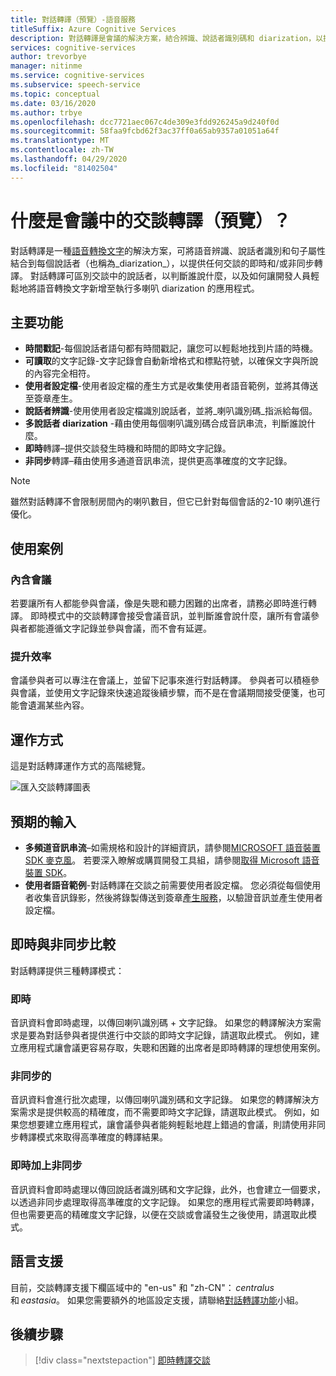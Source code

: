 ```yaml
---
title: 對話轉譯（預覽）-語音服務
titleSuffix: Azure Cognitive Services
description: 對話轉譯是會議的解決方案，結合辨識、說話者識別碼和 diarization，以提供任何交談的轉譯。
services: cognitive-services
author: trevorbye
manager: nitinme
ms.service: cognitive-services
ms.subservice: speech-service
ms.topic: conceptual
ms.date: 03/16/2020
ms.author: trbye
ms.openlocfilehash: dcc7721aec067c4de309e3fdd926245a9d240f0d
ms.sourcegitcommit: 58faa9fcbd62f3ac37ff0a65ab9357a01051a64f
ms.translationtype: MT
ms.contentlocale: zh-TW
ms.lasthandoff: 04/29/2020
ms.locfileid: "81402504"
---
```

# <a name="what-is-conversation-transcription-in-meetings-preview"></a>什麼是會議中的交談轉譯（預覽）？

對話轉譯是一種[語音轉換文字](speech-to-text.md)的解決方案，可將語音辨識、說話者識別和句子屬性結合到每個說話者（也稱為_diarization_），以提供任何交談的即時和/或非同步轉譯。 對話轉譯可區別交談中的說話者，以判斷誰說什麼，以及如何讓開發人員輕鬆地將語音轉換文字新增至執行多喇叭 diarization 的應用程式。

## <a name="key-features"></a>主要功能

- **時間戳記**-每個說話者語句都有時間戳記，讓您可以輕鬆地找到片語的時機。
- **可讀取**的文字記錄-文字記錄會自動新增格式和標點符號，以確保文字與所說的內容完全相符。
- **使用者設定檔**-使用者設定檔的產生方式是收集使用者語音範例，並將其傳送至簽章產生。
- **說話者辨識**-使用使用者設定檔識別說話者，並將_喇叭識別碼_指派給每個。
- **多說話者 diarization** -藉由使用每個喇叭識別碼合成音訊串流，判斷誰說什麼。
- **即時**轉譯–提供交談發生時機和時間的即時文字記錄。
- **非同步**轉譯–藉由使用多通道音訊串流，提供更高準確度的文字記錄。

> [!NOTE]
> 雖然對話轉譯不會限制房間內的喇叭數目，但它已針對每個會話的2-10 喇叭進行優化。

## <a name="use-cases"></a>使用案例

### <a name="inclusive-meetings"></a>內含會議

若要讓所有人都能參與會議，像是失聰和聽力困難的出席者，請務必即時進行轉譯。 即時模式中的交談轉譯會接受會議音訊，並判斷誰會說什麼，讓所有會議參與者都能遵循文字記錄並參與會議，而不會有延遲。

### <a name="improved-efficiency"></a>提升效率

會議參與者可以專注在會議上，並留下記事來進行對話轉譯。 參與者可以積極參與會議，並使用文字記錄來快速追蹤後續步驟，而不是在會議期間接受便箋，也可能會遺漏某些內容。

## <a name="how-it-works"></a>運作方式

這是對話轉譯運作方式的高階總覽。

![匯入交談轉譯圖表](media/scenarios/conversation-transcription-service.png)

## <a name="expected-inputs"></a>預期的輸入

- **多頻道音訊串流**–如需規格和設計的詳細資訊，請參閱[MICROSOFT 語音裝置 SDK 麥克風](https://aka.ms/cts/microphone)。 若要深入瞭解或購買開發工具組，請參閱[取得 Microsoft 語音裝置 SDK](https://aka.ms/cts/getsdk)。
- **使用者語音範例**-對話轉譯在交談之前需要使用者設定檔。 您必須從每個使用者收集音訊錄影，然後將錄製傳送到簽章[產生服務](https://aka.ms/cts/signaturegenservice)，以驗證音訊並產生使用者設定檔。

## <a name="real-time-vs-asynchronous"></a>即時與非同步比較

對話轉譯提供三種轉譯模式：

### <a name="real-time"></a>即時

音訊資料會即時處理，以傳回喇叭識別碼 + 文字記錄。 如果您的轉譯解決方案需求是要為對話參與者提供進行中交談的即時文字記錄，請選取此模式。 例如，建立應用程式讓會議更容易存取，失聰和困難的出席者是即時轉譯的理想使用案例。

### <a name="asynchronous"></a>非同步的

音訊資料會進行批次處理，以傳回喇叭識別碼和文字記錄。 如果您的轉譯解決方案需求是提供較高的精確度，而不需要即時文字記錄，請選取此模式。 例如，如果您想要建立應用程式，讓會議參與者能夠輕鬆地趕上錯過的會議，則請使用非同步轉譯模式來取得高準確度的轉譯結果。

### <a name="real-time-plus-asynchronous"></a>即時加上非同步

音訊資料會即時處理以傳回說話者識別碼和文字記錄，此外，也會建立一個要求，以透過非同步處理取得高準確度的文字記錄。 如果您的應用程式需要即時轉譯，但也需要更高的精確度文字記錄，以便在交談或會議發生之後使用，請選取此模式。

## <a name="language-support"></a>語言支援

目前，交談轉譯支援下欄區域中的 "en-us" 和 "zh-CN"： *centralus*和 *eastasia*。 如果您需要額外的地區設定支援，請聯絡[對話轉譯功能](mailto:CTSFeatureCrew@microsoft.com)小組。

## <a name="next-steps"></a>後續步驟

> [!div class="nextstepaction"]
> [即時轉譯交談](how-to-use-conversation-transcription-service.md)

